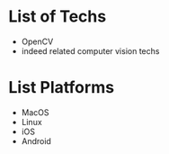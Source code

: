 # List of Techs
* OpenCV
* indeed related computer vision techs

# List Platforms
* MacOS
* Linux
* iOS
* Android
